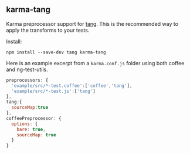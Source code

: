 karma-tang
-------------------
Karma preprocessor support for [tang](https://github.com/jamestalmage/angular-test-utils).
This is the recommended way to apply the transforms to your tests.

Install:
```
npm install --save-dev tang karma-tang
```

Here is an example excerpt from a `karma.conf.js` folder using both coffee and ng-test-utils.

```javascript
preprocessors: {
  'example/src/*-test.coffee':['coffee','tang'],
  'example/src/*-test.js':['tang']
},
tang:{
  sourceMap:true
},
coffeePreprocessor: {
  options: {
    bare: true,
    sourceMap: true
  }
}

```
